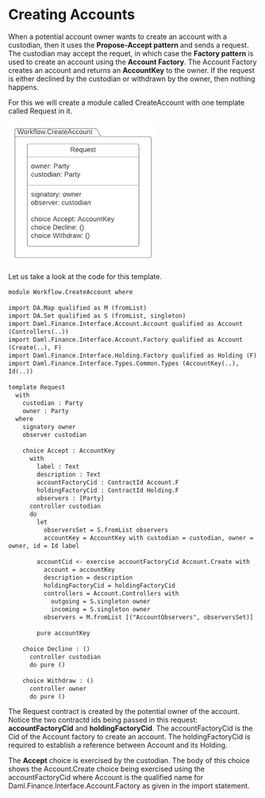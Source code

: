 # Creating Accounts

When a potential account owner wants to create an account with a custodian, then it uses the  **Propose-Accept pattern** and sends a request. The custodian may accept the requet, in which case the **Factory pattern** is used to create an account using the **Account Factory**. The Account Factory creates an account and returns an **AccountKey** to the owner. If the request is either declined by the custodian or withdrawn by the owner, then nothing happens. 

For this we will create a module called CreateAccount with one template called Request in it. 

<img src="DF-Diagram6-CreateAccountRequest.png" width=300>

Let us take a look at the code for this template.

```
module Workflow.CreateAccount where

import DA.Map qualified as M (fromList)
import DA.Set qualified as S (fromList, singleton)
import Daml.Finance.Interface.Account.Account qualified as Account (Controllers(..))
import Daml.Finance.Interface.Account.Factory qualified as Account (Create(..), F)
import Daml.Finance.Interface.Holding.Factory qualified as Holding (F)
import Daml.Finance.Interface.Types.Common.Types (AccountKey(..), Id(..))

template Request
  with
    custodian : Party
    owner : Party
  where
    signatory owner
    observer custodian

    choice Accept : AccountKey
      with
        label : Text
        description : Text
        accountFactoryCid : ContractId Account.F
        holdingFactoryCid : ContractId Holding.F
        observers : [Party]
      controller custodian
      do
        let
          observersSet = S.fromList observers
          accountKey = AccountKey with custodian = custodian, owner = owner, id = Id label

        accountCid <- exercise accountFactoryCid Account.Create with
          account = accountKey
          description = description
          holdingFactoryCid = holdingFactoryCid
          controllers = Account.Controllers with
            outgoing = S.singleton owner
            incoming = S.singleton owner
          observers = M.fromList [("AccountObservers", observersSet)]

        pure accountKey

    choice Decline : ()
      controller custodian
      do pure ()

    choice Withdraw : ()
      controller owner
      do pure ()
```

The Request contract is created by the potential owner of the account. Notice the two contractd ids being passed in this request: **accountFactoryCid** and **holdingFactoryCid**. The accountFactoryCid is the Cid of the Account factory to create an account. The holdingFactoryCid is required to establish a reference between Account and its Holding. 

The **Accept** choice is exercised by the custodian. The body of this choice shows the Account.Create choice being exercised using the accountFactoryCid where Account is the qualified name for Daml.Finance.Interface.Account.Factory as given in the import statement. 



